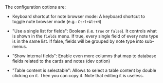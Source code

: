 The configuration options are:

* Keyboard shortcut for note browser mode: A keyboard shortcut to toggle note browser mode (e.g.: ```Ctrl+Alt+N```)

* "Use a single list for fields": Boolean (i.e. ```true``` or ```false```). It controls what is shown in the ```fields``` menu. If true, every single field of every note type is in the same list. If false, fields will be grouped by note type into sub-menus.

* "Show internal fields": Enable even more columns that map to database fields related to the cards and notes (dev option)

* "Table content is selectable": Allows to select a table content by double clicking on it. Then you can copy it. Note that editing it is useless.